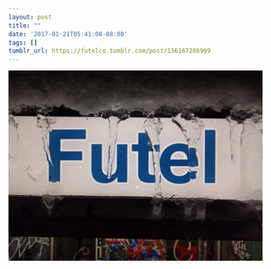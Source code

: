 ```yaml
---
layout: post
title: ""
date: '2017-01-21T05:41:08-08:00'
tags: []
tumblr_url: https://futelco.tumblr.com/post/156167286909
---
```

 ![](/images/blog/tumblr_ok4u0koBky1th5ccio1_1280.jpg)  

